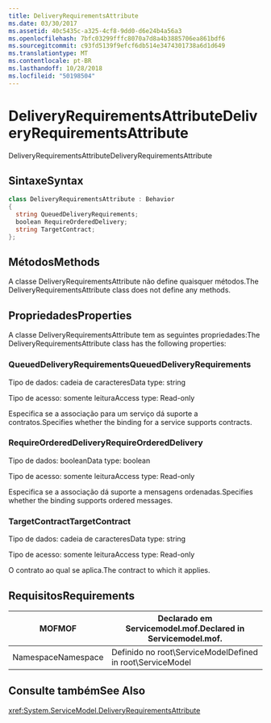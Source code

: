 ```yaml
---
title: DeliveryRequirementsAttribute
ms.date: 03/30/2017
ms.assetid: 40c5435c-a325-4cf8-9dd0-d6e24b4a56a3
ms.openlocfilehash: 7bfc03299fffc8070a7d8a4b3885706ea861bdf6
ms.sourcegitcommit: c93fd5139f9efcf6db514e3474301738a6d1d649
ms.translationtype: MT
ms.contentlocale: pt-BR
ms.lasthandoff: 10/28/2018
ms.locfileid: "50198504"
---
```

# <a name="deliveryrequirementsattribute"></a><span data-ttu-id="6f0b5-102">DeliveryRequirementsAttribute</span><span class="sxs-lookup"><span data-stu-id="6f0b5-102">DeliveryRequirementsAttribute</span></span>
<span data-ttu-id="6f0b5-103">DeliveryRequirementsAttribute</span><span class="sxs-lookup"><span data-stu-id="6f0b5-103">DeliveryRequirementsAttribute</span></span>  
  
## <a name="syntax"></a><span data-ttu-id="6f0b5-104">Sintaxe</span><span class="sxs-lookup"><span data-stu-id="6f0b5-104">Syntax</span></span>  
  
```csharp
class DeliveryRequirementsAttribute : Behavior  
{  
  string QueuedDeliveryRequirements;  
  boolean RequireOrderedDelivery;  
  string TargetContract;  
};  
```  
  
## <a name="methods"></a><span data-ttu-id="6f0b5-105">Métodos</span><span class="sxs-lookup"><span data-stu-id="6f0b5-105">Methods</span></span>  
 <span data-ttu-id="6f0b5-106">A classe DeliveryRequirementsAttribute não define quaisquer métodos.</span><span class="sxs-lookup"><span data-stu-id="6f0b5-106">The DeliveryRequirementsAttribute class does not define any methods.</span></span>  
  
## <a name="properties"></a><span data-ttu-id="6f0b5-107">Propriedades</span><span class="sxs-lookup"><span data-stu-id="6f0b5-107">Properties</span></span>  
 <span data-ttu-id="6f0b5-108">A classe DeliveryRequirementsAttribute tem as seguintes propriedades:</span><span class="sxs-lookup"><span data-stu-id="6f0b5-108">The DeliveryRequirementsAttribute class has the following properties:</span></span>  
  
### <a name="queueddeliveryrequirements"></a><span data-ttu-id="6f0b5-109">QueuedDeliveryRequirements</span><span class="sxs-lookup"><span data-stu-id="6f0b5-109">QueuedDeliveryRequirements</span></span>  
 <span data-ttu-id="6f0b5-110">Tipo de dados: cadeia de caracteres</span><span class="sxs-lookup"><span data-stu-id="6f0b5-110">Data type: string</span></span>  
  
 <span data-ttu-id="6f0b5-111">Tipo de acesso: somente leitura</span><span class="sxs-lookup"><span data-stu-id="6f0b5-111">Access type: Read-only</span></span>  
  
 <span data-ttu-id="6f0b5-112">Especifica se a associação para um serviço dá suporte a contratos.</span><span class="sxs-lookup"><span data-stu-id="6f0b5-112">Specifies whether the binding for a service supports contracts.</span></span>  
  
### <a name="requireordereddelivery"></a><span data-ttu-id="6f0b5-113">RequireOrderedDelivery</span><span class="sxs-lookup"><span data-stu-id="6f0b5-113">RequireOrderedDelivery</span></span>  
 <span data-ttu-id="6f0b5-114">Tipo de dados: boolean</span><span class="sxs-lookup"><span data-stu-id="6f0b5-114">Data type: boolean</span></span>  
  
 <span data-ttu-id="6f0b5-115">Tipo de acesso: somente leitura</span><span class="sxs-lookup"><span data-stu-id="6f0b5-115">Access type: Read-only</span></span>  
  
 <span data-ttu-id="6f0b5-116">Especifica se a associação dá suporte a mensagens ordenadas.</span><span class="sxs-lookup"><span data-stu-id="6f0b5-116">Specifies whether the binding supports ordered messages.</span></span>  
  
### <a name="targetcontract"></a><span data-ttu-id="6f0b5-117">TargetContract</span><span class="sxs-lookup"><span data-stu-id="6f0b5-117">TargetContract</span></span>  
 <span data-ttu-id="6f0b5-118">Tipo de dados: cadeia de caracteres</span><span class="sxs-lookup"><span data-stu-id="6f0b5-118">Data type: string</span></span>  
  
 <span data-ttu-id="6f0b5-119">Tipo de acesso: somente leitura</span><span class="sxs-lookup"><span data-stu-id="6f0b5-119">Access type: Read-only</span></span>  
  
 <span data-ttu-id="6f0b5-120">O contrato ao qual se aplica.</span><span class="sxs-lookup"><span data-stu-id="6f0b5-120">The contract to which it applies.</span></span>  
  
## <a name="requirements"></a><span data-ttu-id="6f0b5-121">Requisitos</span><span class="sxs-lookup"><span data-stu-id="6f0b5-121">Requirements</span></span>  
  
|<span data-ttu-id="6f0b5-122">MOF</span><span class="sxs-lookup"><span data-stu-id="6f0b5-122">MOF</span></span>|<span data-ttu-id="6f0b5-123">Declarado em Servicemodel.mof.</span><span class="sxs-lookup"><span data-stu-id="6f0b5-123">Declared in Servicemodel.mof.</span></span>|  
|---------|-----------------------------------|  
|<span data-ttu-id="6f0b5-124">Namespace</span><span class="sxs-lookup"><span data-stu-id="6f0b5-124">Namespace</span></span>|<span data-ttu-id="6f0b5-125">Definido no root\ServiceModel</span><span class="sxs-lookup"><span data-stu-id="6f0b5-125">Defined in root\ServiceModel</span></span>|  
  
## <a name="see-also"></a><span data-ttu-id="6f0b5-126">Consulte também</span><span class="sxs-lookup"><span data-stu-id="6f0b5-126">See Also</span></span>  
 <xref:System.ServiceModel.DeliveryRequirementsAttribute>

